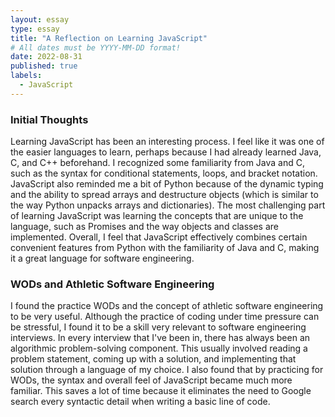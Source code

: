 ```yaml
---
layout: essay
type: essay
title: "A Reflection on Learning JavaScript"
# All dates must be YYYY-MM-DD format!
date: 2022-08-31
published: true
labels:
  - JavaScript
---
```


### Initial Thoughts

Learning JavaScript has been an interesting process.  I feel like it was one of the easier languages to learn, perhaps because I had already learned Java, C, and C++ beforehand.  I recognized some familiarity from Java and C, such as the syntax for conditional statements, loops, and bracket notation.  JavaScript also reminded me a bit of Python because of the dynamic typing and the ability to spread arrays and destructure objects (which is similar to the way Python unpacks arrays and dictionaries).  The most challenging part of learning JavaScript was learning the concepts that are unique to the language, such as Promises and the way objects and classes are implemented.  Overall, I feel that JavaScript effectively combines certain convenient features from Python with the familiarity of Java and C, making it a great language for software engineering.

### WODs and Athletic Software Engineering

I found the practice WODs and the concept of athletic software engineering to be very useful.  Although the practice of coding under time pressure can be stressful, I found it to be a skill very relevant to software engineering interviews.  In every interview that I've been in, there has always been an algorithmic problem-solving component.  This usually involved reading a problem statement, coming up with a solution, and implementing that solution through a language of my choice.  I also found that by practicing for WODs, the syntax and overall feel of JavaScript became much more familiar.  This saves a lot of time because it eliminates the need to Google search every syntactic detail when writing a basic line of code.
